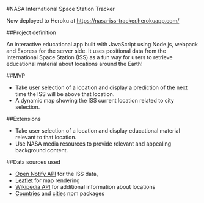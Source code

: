 #NASA International Space Station Tracker

Now deployed to Heroku at <a href="https://nasa-iss-tracker.herokuapp.com/" target="_blank">https://nasa-iss-tracker.herokuapp.com/</a> 

##Project definition

An interactive educational app built with JavaScript using Node.js, webpack and Express for the server side. It uses positional data from the International Space Station (ISS) as a fun way for users to retrieve educational material about locations around the Earth!

##MVP
* Take user selection of a location and display a prediction of the next time the ISS will be above that location.
* A dynamic map showing the ISS current location related to city selection.

##Extensions
* Take user selection of a location and display educational material relevant to that location.
* Use NASA media resources to provide relevant and appealing background content.

##Data sources used
* <a href="http://open-notify.org/" target="_blank">Open Notify API</a>  for the ISS data,
* <a href="https://leafletjs.com/" target="_blank">Leaflet</a> for map rendering
* <a href="https://www.mediawiki.org/wiki/Special:ApiSandbox" target="_blank">Wikipedia API</a> for additional information about locations
* <a href="https://github.com/annexare/Countries" target="_blank">Countries</a> and <a href="https://www.npmjs.com/package/cities.json?activeTab=readme" target="_blank">cities</a> npm packages
